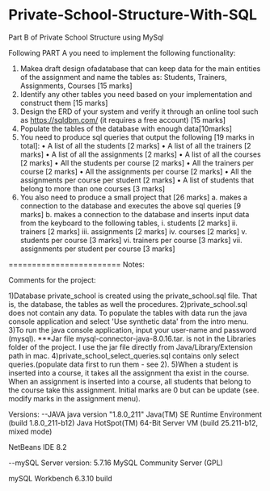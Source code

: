 # Private-School-Structure-With-SQL
Part B of Private School Structure using MySql

Following PART A you need to implement the following functionality:
1. Makea draft design ofadatabase that can keep data for the main entities of the assignment and name the tables as: Students, Trainers, Assignments, Courses [15 marks]
2. Identify any other tables you need based on your implementation and construct them [15 marks]
3. Design the ERD of your system and verify it through an online tool such as https://sqldbm.com/ (it requires a free account) [15 marks]
4. Populate the tables of the database with enough data[10marks]
5. You need to produce sql queries that output the following [19 marks in
total]:
• A list of all the students [2 marks]
• A list of all the trainers [2 marks]
• A list of all the assignments [2 marks]
• A list of all the courses [2 marks]
• All the students per course [2 marks]
• All the trainers per course [2 marks]
• All the assignments per course [2 marks]
• All the assignments per course per student [2 marks]
• A list of students that belong to more than one courses [3 marks]
6. You also need to produce a small project that [26 marks]
a. makes a connection to the database and executes the above sql
  queries [9 marks]
b. makes a connection to the database and inserts input data from the keyboard to the following tables,
i. students [2 marks]
ii. trainers [2 marks]
iii. assignments [2 marks]
iv. courses [2 marks]
v. students per course [3 marks]
vi. trainers per course [3 marks]
vii. assignments per student per course [3 marks]


========================
Notes:

Comments for the project:

1)Database private_school is created using the private_school.sql file. That is, the database, the tables as well the procedures. 
2)private_school.sql does not contain any data. To populate the tables with data run the java console application and select 'Use synthetic data' from the intro menu.
3)To run the java console application, input your user-name and password (mysql).
***Jar file  mysql-connector-java-8.0.16.tar. is not in the Libraries folder of the project. I use the jar file directly from Java/Library/Extension path in mac.
4)private_school_select_queries.sql contains only select queries.(populate data first to run them - see 2).
5)When a student is inserted into a course, it takes all the assignment tha exist in the course. When an assignment is inserted into a course, all students that belong to the course take this assignment. Initial marks are 0 but can be update (see. modify marks in the assignment menu).



Versions:
--JAVA
java version "1.8.0_211"
Java(TM) SE Runtime Environment (build 1.8.0_211-b12)
Java HotSpot(TM) 64-Bit Server VM (build 25.211-b12, mixed mode)

NetBeans IDE 8.2


--mySQL
Server version: 5.7.16 MySQL Community Server (GPL)

mySQL Workbench 6.3.10 build


